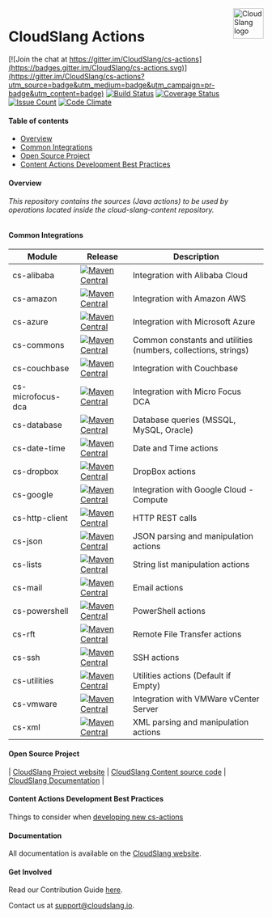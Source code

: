 <a href="http://cloudslang.io/">
    <img src="https://camo.githubusercontent.com/ece898cfb3a9cc55353e7ab5d9014cc314af0234/687474703a2f2f692e696d6775722e636f6d2f696849353630562e706e67" alt="CloudSlang logo" title="CloudSlang" align="right" height="60"/>
</a>

CloudSlang Actions
==================

[![Join the chat at https://gitter.im/CloudSlang/cs-actions](https://badges.gitter.im/CloudSlang/cs-actions.svg)](https://gitter.im/CloudSlang/cs-actions?utm_source=badge&utm_medium=badge&utm_campaign=pr-badge&utm_content=badge)
[![Build Status](https://travis-ci.org/CloudSlang/cs-actions.svg?branch=master)](https://travis-ci.org/CloudSlang/cs-actions)
[![Coverage Status](https://coveralls.io/repos/github/CloudSlang/cs-actions/badge.svg?branch=master)](https://coveralls.io/github/CloudSlang/cs-actions?branch=master)
[![Issue Count](https://codeclimate.com/github/CloudSlang/cs-actions/badges/issue_count.svg)](https://codeclimate.com/github/CloudSlang/cs-actions)
[![Code Climate](https://codeclimate.com/github/CloudSlang/cs-actions/badges/gpa.svg)](https://codeclimate.com/github/CloudSlang/cs-actions)


#### Table of contents


* [Overview](#Overview)
* [Common Integrations](#CommonIntegrations)
* [Open Source Project](#OpenSourceProject)
* [Content Actions Development Best Practices](#BestPractices)


<a name="Overview"/>


#### Overview


###### This repository contains the sources (Java actions) to be used by operations located inside the cloud-slang-content repository.


<a name="CommonIntegrations"/>


#### Common Integrations


| Module | Release | Description |
| ----- | ----- | ----- |
| cs-alibaba | [![Maven Central](https://maven-badges.herokuapp.com/maven-central/io.cloudslang.content/cs-alibaba/badge.svg)](https://maven-badges.herokuapp.com/maven-central/io.cloudslang.content/cs-alibaba) | Integration with Alibaba Cloud |
| cs-amazon | [![Maven Central](https://maven-badges.herokuapp.com/maven-central/io.cloudslang.content/cs-amazon/badge.svg)](https://maven-badges.herokuapp.com/maven-central/io.cloudslang.content/cs-amazon) | Integration with Amazon AWS |
| cs-azure | [![Maven Central](https://maven-badges.herokuapp.com/maven-central/io.cloudslang.content/cs-azure/badge.svg)](https://maven-badges.herokuapp.com/maven-central/io.cloudslang.content/cs-azure) | Integration with Microsoft Azure |
| cs-commons | [![Maven Central](https://maven-badges.herokuapp.com/maven-central/io.cloudslang.content/cs-commons/badge.svg)](https://maven-badges.herokuapp.com/maven-central/io.cloudslang.content/cs-commons) | Common constants and utilities (numbers, collections, strings) |
| cs-couchbase | [![Maven Central](https://maven-badges.herokuapp.com/maven-central/io.cloudslang.content/cs-couchbase/badge.svg)](https://maven-badges.herokuapp.com/maven-central/io.cloudslang.content/cs-couchbase) | Integration with Couchbase |
| cs-microfocus-dca | [![Maven Central](https://maven-badges.herokuapp.com/maven-central/io.cloudslang.content/cs-microfocus-dca/badge.svg)](https://maven-badges.herokuapp.com/maven-central/io.cloudslang.content/cs-microfocus-dca) | Integration with Micro Focus DCA |
| cs-database | [![Maven Central](https://maven-badges.herokuapp.com/maven-central/io.cloudslang.content/cs-database/badge.svg)](https://maven-badges.herokuapp.com/maven-central/io.cloudslang.content/cs-database) | Database queries (MSSQL, MySQL, Oracle) |
| cs-date-time | [![Maven Central](https://maven-badges.herokuapp.com/maven-central/io.cloudslang.content/cs-date-time/badge.svg)](https://maven-badges.herokuapp.com/maven-central/io.cloudslang.content/cs-date-time) | Date and Time actions |
| cs-dropbox | [![Maven Central](https://maven-badges.herokuapp.com/maven-central/io.cloudslang.content/cs-dropbox/badge.svg)](https://maven-badges.herokuapp.com/maven-central/io.cloudslang.content/cs-dropbox) | DropBox actions |
| cs-google | [![Maven Central](https://maven-badges.herokuapp.com/maven-central/io.cloudslang.content/cs-google/badge.svg)](https://maven-badges.herokuapp.com/maven-central/io.cloudslang.content/cs-google) | Integration with Google Cloud - Compute |
| cs-http-client | [![Maven Central](https://maven-badges.herokuapp.com/maven-central/io.cloudslang.content/cs-http-client/badge.svg)](https://maven-badges.herokuapp.com/maven-central/io.cloudslang.content/cs-http-client) | HTTP REST calls |
| cs-json | [![Maven Central](https://maven-badges.herokuapp.com/maven-central/io.cloudslang.content/cs-json/badge.svg)](https://maven-badges.herokuapp.com/maven-central/io.cloudslang.content/cs-json) | JSON parsing and manipulation actions |
| cs-lists |  [![Maven Central](https://maven-badges.herokuapp.com/maven-central/io.cloudslang.content/cs-lists/badge.svg)](https://maven-badges.herokuapp.com/maven-central/io.cloudslang.content/cs-lists) |String list manipulation actions |
| cs-mail | [![Maven Central](https://maven-badges.herokuapp.com/maven-central/io.cloudslang.content/cs-mail/badge.svg)](https://maven-badges.herokuapp.com/maven-central/io.cloudslang.content/cs-mail) | Email actions |
| cs-powershell | [![Maven Central](https://maven-badges.herokuapp.com/maven-central/io.cloudslang.content/cs-powershell/badge.svg)](https://maven-badges.herokuapp.com/maven-central/io.cloudslang.content/cs-powershell) | PowerShell actions |
| cs-rft | [![Maven Central](https://maven-badges.herokuapp.com/maven-central/io.cloudslang.content/cs-rft/badge.svg)](https://maven-badges.herokuapp.com/maven-central/io.cloudslang.content/cs-rft) | Remote File Transfer actions |
| cs-ssh | [![Maven Central](https://maven-badges.herokuapp.com/maven-central/io.cloudslang.content/cs-ssh/badge.svg)](https://maven-badges.herokuapp.com/maven-central/io.cloudslang.content/cs-ssh) | SSH actions |
| cs-utilities | [![Maven Central](https://maven-badges.herokuapp.com/maven-central/io.cloudslang.content/cs-utilities/badge.svg)](https://maven-badges.herokuapp.com/maven-central/io.cloudslang.content/cs-utilities) | Utilities actions (Default if Empty) |
| cs-vmware | [![Maven Central](https://maven-badges.herokuapp.com/maven-central/io.cloudslang.content/cs-vmware/badge.svg)](https://maven-badges.herokuapp.com/maven-central/io.cloudslang.content/cs-vmware) | Integration with VMWare vCenter Server |
| cs-xml | [![Maven Central](https://maven-badges.herokuapp.com/maven-central/io.cloudslang.content/cs-xml/badge.svg)](https://maven-badges.herokuapp.com/maven-central/io.cloudslang.content/cs-xml) | XML parsing and manipulation actions | 


<a name="OpenSourceProject"/>


#### Open Source Project


| [CloudSlang Project website](http://cloudslang.io/#/) | [CloudSlang Content source code](https://github.com/CloudSlang/cloud-slang-content) | [CloudSlang Documentation](http://cloudslang-docs.readthedocs.io/en/latest/) |


<a name="BestPractices"/>


#### Content Actions Development Best Practices


Things to consider when [developing new cs-actions](https://github.com/CloudSlang/cs-actions/wiki/Best-Practices-%231-maven-checkstyle-plugin-enforcements)


#### Documentation


All documentation is available on the [CloudSlang website](http://www.cloudslang.io/#/docs).


#### Get Involved


Read our Contribution Guide [here](CONTRIBUTING.md).


Contact us at support@cloudslang.io.

